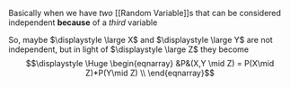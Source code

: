 Basically when we have *two* [[Random Variable]]s that can be considered independent **because** of a *third* variable

So, maybe $\displaystyle \large X$ and $\displaystyle \large Y$ are not independent, but in light of $\displaystyle \large Z$ they become
$$\displaystyle \Huge \begin{eqnarray} 
&P&(X,Y \mid Z) = P(X\mid Z)*P(Y\mid Z) \\
\end{eqnarray}$$
